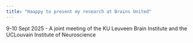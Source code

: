 ```yaml
---
title: "Haappy to present my research at Brains United"
---
```

9-10 Sept 2025 - A joint meeting of the KU Leuveen Brain Institute and the UCLouvain Institute of Neuroscience
